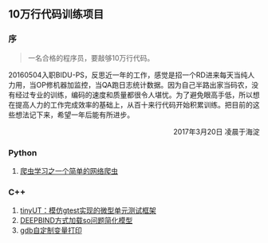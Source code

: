 ## 10万行代码训练项目

### 序
>一名合格的程序员，要敲够10万行代码。

20160504入职BIDU-PS，反思近一年的工作，感觉是招一个RD进来每天当纯人力用，当OP修机器加监控，当QA跑日志统计数据。因为自己半路出家当码农，没有经过专业的训练，编码的速度和质量都很令人堪忧。为了避免眼高手低，所以想在提高人力的工作完成效率的基础上，从百十来行代码开始积累训练。把目前的这些想法记下来，希望一年后能有所进步。

<p align="right">2017年3月20日 凌晨于海淀</p>

### Python
1. [爬虫学习之一个简单的网络爬虫](python/luoo.net)

### C++
1. [tinyUT：模仿gtest实现的微型单元测试框架](cpp/tinyut)
2. [DEEPBIND方式加载so问题简化模型](cpp/deepbind)
2. [gdb自定制变量打印](cpp/gdb-pretty-print)